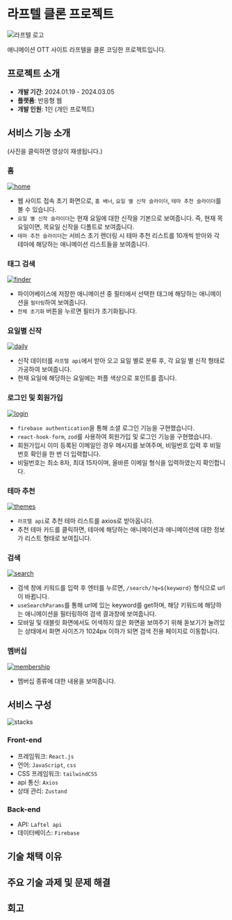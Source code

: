 # 라프텔 클론 프로젝트
![라프텔 로고](https://play-lh.googleusercontent.com/w8xd-eZ2_G9YnS4q6ITfoCzWOnXTE2gNqje5j8j_GQVAB6l7Mnr20mfCwi92dLa7cQ)

애니메이션 OTT 사이트 라프텔을 클론 코딩한 프로젝트입니다.

## 프로젝트 소개
- **개발 기간**: 2024.01.19 - 2024.03.05 <br />
- **플랫폼**: 반응형 웹 <br />
- **개발 인원**: 1인 (개인 프로젝트) <br />

## 서비스 기능 소개
(사진을 클릭하면 영상이 재생됩니다.)
### 홈 <br />
[![home](src/assets/test/home.png)](https://drive.google.com/file/d/1y1_cO3bdLhjjPUpcGpNZdJ6oqOzhrWjg/view?usp=sharing)
- 웹 사이트 접속 초기 화면으로, `홈 배너`, `요일 별 신작 슬라이더`, `테마 추천 슬라이더`를 볼 수 있습니다. 
- `요일 별 신작 슬라이더`는 현재 요일에 대한 신작을 기본으로 보여줍니다. 즉, 현재 목요일이면, 목요일 신작을 디폴트로 보여줍니다.
- `테마 추천 슬라이더`는 서비스 초기 렌더링 시 테마 추천 리스트를 10개씩 받아와 각 테마에 해당하는 애니메이션 리스트들을 보여줍니다. 


### 태그 검색 <br />
[![finder](src/assets/test/finder.png)](https://drive.google.com/file/d/1JG4lj9Sc_G73EXhEBzDMhfZC3qgM098Q/view?usp=sharing)
- 파이어베이스에 저장한 애니메이션 중 필터에서 선택한 태그에 해당하는 애니메이션을 `필터링`하여 보여줍니다.
- `전체 초기화` 버튼을 누르면 필터가 초기화됩니다.

### 요일별 신작 <br />
[![daily](src/assets/test/daily.png)](https://drive.google.com/file/d/1NdGfoCEffkecDrNeOtYPc_hOOQBHF7M4/view?usp=sharing)
- 신작 데이터를 `라프텔 api`에서 받아 오고 요일 별로 분류 후, 각 요일 별 신작 형태로 가공하여 보여줍니다.
- 현재 요일에 해당하는 요일에는 퍼플 색상으로 포인트를 줍니다.

### 로그인 및 회원가입 <br />
[![login](src/assets/test/login.png)](https://drive.google.com/file/d/12GJ-LXranUDqSEyvXkiazx4FHxsUpGC2/view?usp=sharing)
- `firebase authentication`을 통해 소셜 로그인 기능을 구현했습니다.
- `react-hook-form`, `zod`를 사용하여 회원가입 및 로그인 기능을 구현했습니다. 
- 회원가입시 이미 등록된 이메일인 경우 메시지를 보여주며, 비밀번호 입력 후 비밀번호 확인을 한 번 더 입력합니다.
- 비밀번호는 최소 8자, 최대 15자이며, 올바른 이메일 형식을 입력하였는지 확인합니다.  

### 테마 추천 <br />
[![themes](src/assets/test/themes.png)](https://drive.google.com/file/d/1GHLbF2jwXyZrf0wxkTgOcpCGv3rcOE6C/view?usp=sharing)
- `라프텔 api`로 추천 테마 리스트를 axios로 받아옵니다. 
- 추천 테마 카드를 클릭하면, 테마에 해당하는 애니메이션과 애니메이션에 대한 정보가 리스트 형태로 보여집니다. 

### 검색 <br />
[![search](src/assets/test/search.png)](https://drive.google.com/file/d/1lcIrFjnpG2p3gpCSp19ZnY5nQvYAofSl/view?usp=sharing)
- 검색 창에 키워드를 입력 후 엔터를 누르면, `/search/?q=${keyword}` 형식으로 url이 바뀝니다. 
- `useSearchParams`를 통해 url에 있는 keyword를 get하며, 해당 키워드에 해당하는 애니메이션을 필터링하여 검색 결과창에 보여줍니다. 
- 모바일 및 태블릿 화면에서도 어색하지 않은 화면을 보여주기 위해 돋보기가 눌려있는 상태에서 화면 사이즈가 1024px 이하가 되면 검색 전용 페이지로 이동합니다. 

### 멤버십 <br />
[![membership](src/assets/test/membership.png)](https://drive.google.com/file/d/1DyfxgTqzwXksZLVb98ZkE-SH_bovTr46/view?usp=sharing)
- 멤버십 종류에 대한 내용을 보여줍니다. 


## 서비스 구성
![stacks](src/assets/stacks.png)
### **Front-end** <br />
- 프레임워크: `React.js` <br />
- 언어: `JavaScript`, `css` <br />
- CSS 프레임워크: `tailwindCSS` <br />
- api 통신: `Axios` <br />
- 상태 관리: `Zustand` <br />

### **Back-end** <br />
- API: `Laftel api` <br />
- 데이터베이스: `Firebase` <br />

## 기술 채택 이유

## 주요 기술 과제 및 문제 해결

## 회고

